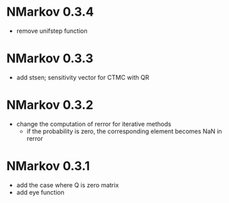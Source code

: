 # NMarkov 0.3.4

- remove unifstep function

# NMarkov 0.3.3

- add stsen; sensitivity vector for CTMC with QR

# NMarkov 0.3.2

- change the computation of rerror for iterative methods
    - if the probability is zero, the corresponding element becomes NaN in rerror

# NMarkov 0.3.1

- add the case where Q is zero matrix
- add eye function

